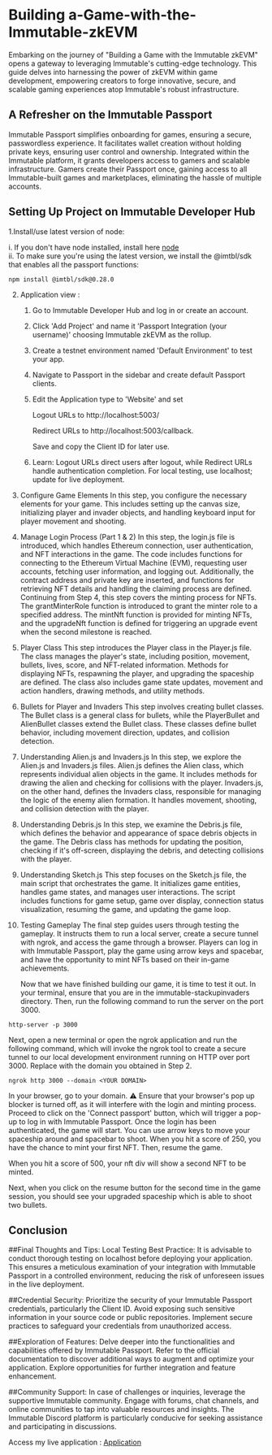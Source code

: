 # Building a-Game-with-the-Immutable-zkEVM

Embarking on the journey of "Building a Game with the Immutable zkEVM" opens a gateway to leveraging Immutable's cutting-edge technology. This guide delves into harnessing the power of zkEVM within game development, empowering creators to forge innovative, secure, and scalable gaming experiences atop Immutable's robust infrastructure.


## A Refresher on the Immutable Passport

Immutable Passport simplifies onboarding for games, ensuring a secure, passwordless experience. It facilitates wallet creation without holding private keys, ensuring user control and ownership. Integrated within the Immutable platform, it grants developers access to gamers and scalable infrastructure. Gamers create their Passport once, gaining access to all Immutable-built games and marketplaces, eliminating the hassle of multiple accounts.

## Setting Up Project on Immutable Developer Hub

1.Install/use latest version of node:

i. If you don't have node installed, install here [node](https://nodejs.org/en/download)     
ii. To make sure you're using the latest version, we install the @imtbl/sdk that enables all the passport functions:

 ```
npm install @imtbl/sdk@0.28.0
```

2. Application view :
    1. Go to Immutable Developer Hub and log in or create an account.
    2. Click 'Add Project' and name it 'Passport Integration (your username)' choosing Immutable zkEVM as the rollup.
    3. Create a testnet environment named 'Default Environment' to test your app.
    4. Navigate to Passport in the sidebar and create default Passport clients.
    5. Edit the Application type to 'Website' and set
       
       Logout URLs to http://localhost:5003/
       
       Redirect URLs to http://localhost:5003/callback.
       
       Save and copy the Client ID for later use.
       
    6. Learn: Logout URLs direct users after logout, while Redirect URLs handle authentication completion. For local testing, use localhost; update for live deployment. 

3. Configure Game Elements
   In this step, you configure the necessary elements for your game. This includes setting up the canvas size, initializing player and invader objects, and handling keyboard input for player movement and shooting.

4. Manage Login Process (Part 1 & 2)
   In this step, the login.js file is introduced, which handles Ethereum connection, user authentication, and NFT interactions in the game. The code includes functions for connecting to the Ethereum Virtual Machine (EVM), requesting user accounts, fetching user information, and logging out. Additionally, the contract address and private key are inserted, and functions for retrieving NFT details and handling the claiming process are defined. Continuing from Step 4, this step covers the minting process for NFTs. The grantMinterRole function is introduced to grant the minter role to a specified address. The mintNft function is provided for minting NFTs, and the upgradeNft function is defined for triggering an upgrade event when the second milestone is reached.

5. Player Class
   This step introduces the Player class in the Player.js file. The class manages the player's state, including position, movement, bullets, lives, score, and NFT-related information. Methods for displaying NFTs, respawning the player, and upgrading the spaceship are defined. The class also includes game state updates, movement and action handlers, drawing methods, and utility methods.

6. Bullets for Player and Invaders
   This step involves creating bullet classes. The Bullet class is a general class for bullets, while the PlayerBullet and AlienBullet classes extend the Bullet class. These classes define bullet behavior, including movement direction, updates, and collision detection.

7. Understanding Alien.js and Invaders.js
   In this step, we explore the Alien.js and Invaders.js files. Alien.js defines the Alien class, which represents individual alien objects in the game. It includes methods for drawing the alien and checking for collisions with the player. Invaders.js, on the other hand, defines the Invaders class, responsible for managing the logic of the enemy alien formation. It handles movement, shooting, and collision detection with the player.

8. Understanding Debris.js
    In this step, we examine the Debris.js file, which defines the behavior and appearance of space debris objects in the game. The Debris class has methods for updating the position, checking if it's off-screen, displaying the debris, and detecting collisions with the player.

9. Understanding Sketch.js
    This step focuses on the Sketch.js file, the main script that orchestrates the game. It initializes game entities, handles game states, and manages user interactions. The script includes functions for game setup, game over display, connection status visualization, resuming the game, and updating the game loop.

10. Testing Gameplay
    The final step guides users through testing the gameplay. It instructs them to run a local server, create a secure tunnel with ngrok, and access the game through a browser. Players can log in with Immutable Passport, play the game using arrow keys and spacebar, and have the opportunity to mint NFTs based on their in-game achievements.

    Now that we have finished building our game, it is time to test it out. In your terminal, ensure that you are in the immutable-stackupinvaders directory. Then, run the following command to run the server on the port 3000.

```
http-server -p 3000
```

Next, open a new terminal or open the ngrok application and run the following command, which will invoke the ngrok tool to create a secure tunnel to our local development environment running on HTTP over port 3000. Replace <YOUR DOMAIN> with the domain you obtained in Step 2.
    
```
ngrok http 3000 --domain <YOUR DOMAIN>
```


In your browser, go to your domain. ⚠️ Ensure that your browser's pop up blocker is turned off, as it will interfere with the login and minting process. Proceed to click on the 'Connect passport' button, which will trigger a pop-up to log in with Immutable Passport. Once the login has been authenticated, the game will start. You can use arrow keys to move your spaceship around and spacebar to shoot. When you hit a score of 250, you have the chance to mint your first NFT. Then, resume the game.

When you hit a score of 500, your nft div will show a second NFT to be minted. 

Next, when you click on the resume button for the second time in the game session, you should see your upgraded spaceship which is able to shoot two bullets. 

## Conclusion 

##Final Thoughts and Tips:
Local Testing Best Practice: It is advisable to conduct thorough testing on localhost before deploying your application. This ensures a meticulous examination of your integration with Immutable Passport in a controlled environment, reducing the risk of unforeseen issues in the live deployment.

##Credential Security: Prioritize the security of your Immutable Passport credentials, particularly the Client ID. Avoid exposing such sensitive information in your source code or public repositories. Implement secure practices to safeguard your credentials from unauthorized access.

##Exploration of Features: Delve deeper into the functionalities and capabilities offered by Immutable Passport. Refer to the official documentation to discover additional ways to augment and optimize your application. Explore opportunities for further integration and feature enhancement.

##Community Support: In case of challenges or inquiries, leverage the supportive Immutable community. Engage with forums, chat channels, and online communities to tap into valuable resources and insights. The Immutable Discord platform is particularly conducive for seeking assistance and participating in discussions.

Access my live application : [Application]()
